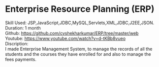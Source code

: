 # Enterprise Resource Planning (ERP) <br>

Skill Used: JSP,JavaScript,JDBC,MySQL,Servlets,XML,JDBC,J2EE,JSON.<br>
Duration: 1 month <br>
Github: https://github.com/cvshekharkumar/ERP/tree/master/web <br>
Youtube: https://www.youtube.com/watch?v=d-tKBb8vueo <br>
Discription:<br>
I made Enterprise Management System, to manage the records of all the students and the courses
they have enrolled for and also to manage the fees payments.
